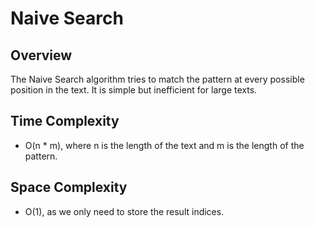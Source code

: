 # Naive Search

## Overview
The Naive Search algorithm tries to match the pattern at every possible position in the text. It is simple but inefficient for large texts.

## Time Complexity
- O(n * m), where n is the length of the text and m is the length of the pattern.

## Space Complexity
- O(1), as we only need to store the result indices.
